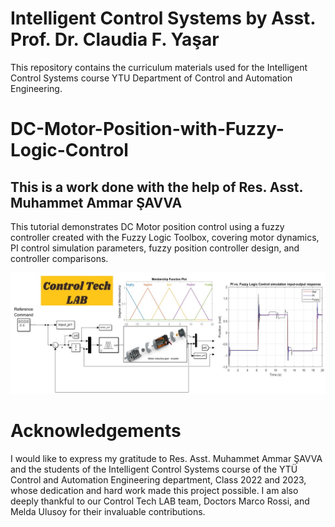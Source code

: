 # Intelligent Control Systems by Asst. Prof. Dr. Claudia F. Yaşar

This repository contains the curriculum materials used for the Intelligent Control Systems course YTU Department of Control and Automation Engineering.

# DC-Motor-Position-with-Fuzzy-Logic-Control
## This is a work done with the help of Res. Asst. Muhammet Ammar ŞAVVA
This tutorial demonstrates DC Motor position control using a fuzzy controller created with the Fuzzy Logic Toolbox, covering motor dynamics, PI control simulation parameters, fuzzy position controller design, and controller comparisons.

<img src="fuzzy.jpg" width="900">


# Acknowledgements

I would like to express my gratitude to Res. Asst. Muhammet Ammar ŞAVVA and the students of the Intelligent Control Systems course of the YTÜ Control and Automation Engineering department, Class 2022 and 2023, whose dedication and hard work made this project possible. I am also deeply thankful to our Control Tech LAB team, Doctors Marco Rossi, and Melda Ulusoy for their invaluable contributions.
